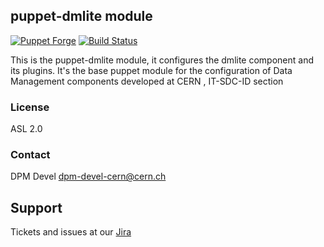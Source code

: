 ## puppet-dmlite module
[![Puppet Forge](http://img.shields.io/puppetforge/v/lcgdm/dmlite.svg)](https://forge.puppetlabs.com/lcgdm/dmlite)
[![Build Status](https://travis-ci.org/cern-it-sdc-id/puppet-dmlite.svg?branch=master)](https://travis-ci.org/cern-it-sdc-id/puppet-dmlite)

This is the puppet-dmlite module, it configures the dmlite component and its plugins.
It's the base puppet module for the configuration of Data Management components developed at CERN , IT-SDC-ID section



### License
ASL 2.0

### Contact
DPM Devel <dpm-devel-cern@cern.ch>

## Support
Tickets and issues at our [Jira](https://its.cern.ch/jira/projects/LCGDM)
